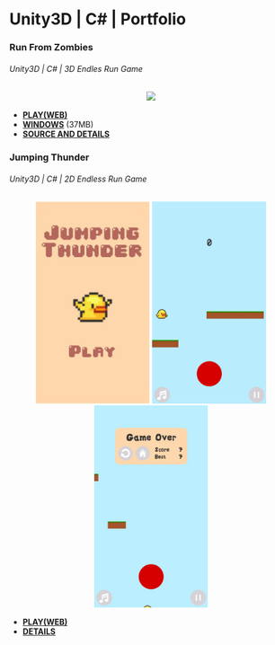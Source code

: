 # Unity3D | C# | Portfolio

### Run From Zombies
###### Unity3D | C# | 3D Endles Run Game
<p align="center">
<img src="/gif/runfromzombies.gif" />
</p>
<ul>
  <li><strong><a href="https://leonardusoa.github.io/runfromzomzom/index.html" target="_blank" rel="noopener noreferrer">PLAY(WEB)</a></strong></li>
  <li><strong><a href="https://drive.google.com/open?id=1uvBmY5E_QmEVHbXUQTm9RDA6CNmryacl" target="_blank" rel="noopener noreferrer">WINDOWS</a></strong> (37MB)</li>
  <li><strong><a href="https://github.com/leonardusoa/RunFromZombiesFullProject" target="_blank" rel="noopener noreferrer">SOURCE AND DETAILS</a></strong></li>
</ul>

### Jumping Thunder
###### Unity3D | C# | 2D Endless Run Game
<p align="center">
<img src="/gif/jumpthun1.JPG" height=360px />
<img src="/gif/jumpthun.gif" height=360px />
<img src="/gif/jumpthun2.JPG" height=360px />
</p>
<ul>
  <li><strong><a href="https://leonardusoa.github.io/jumpinbird/index.html" target="_blank" rel="noopener noreferrer">PLAY(WEB)</a></strong></li>
  <!--- <li><strong><a href="https://drive.google.com/open?id=1uvBmY5E_QmEVHbXUQTm9RDA6CNmryacl" target="_blank" rel="noopener noreferrer">WINDOWS</a></strong> (37MB)</li> -->
  <li><strong><a href="https://github.com/leonardusoa/jumpinbird" target="_blank" rel="noopener noreferrer">DETAILS</a></strong></li>
</ul>
